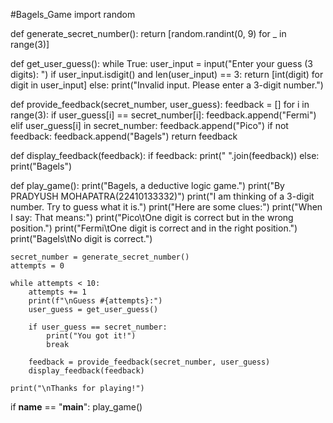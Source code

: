 #Bagels_Game
import random

def generate_secret_number():
    return [random.randint(0, 9) for _ in range(3)]

def get_user_guess():
    while True:
        user_input = input("Enter your guess (3 digits): ")
        if user_input.isdigit() and len(user_input) == 3:
            return [int(digit) for digit in user_input]
        else:
            print("Invalid input. Please enter a 3-digit number.")

def provide_feedback(secret_number, user_guess):
    feedback = []
    for i in range(3):
        if user_guess[i] == secret_number[i]:
            feedback.append("Fermi")
        elif user_guess[i] in secret_number:
            feedback.append("Pico")
    if not feedback:
        feedback.append("Bagels")
    return feedback

def display_feedback(feedback):
    if feedback:
        print(" ".join(feedback))
    else:
        print("Bagels")

def play_game():
    print("Bagels, a deductive logic game.")
    print("By PRADYUSH MOHAPATRA(22410133332)")
    print("I am thinking of a 3-digit number. Try to guess what it is.")
    print("Here are some clues:")
    print("When I say: That means:")
    print("Pico\tOne digit is correct but in the wrong position.")
    print("Fermi\tOne digit is correct and in the right position.")
    print("Bagels\tNo digit is correct.")

    secret_number = generate_secret_number()
    attempts = 0

    while attempts < 10:
        attempts += 1
        print(f"\nGuess #{attempts}:")
        user_guess = get_user_guess()

        if user_guess == secret_number:
            print("You got it!")
            break

        feedback = provide_feedback(secret_number, user_guess)
        display_feedback(feedback)

    print("\nThanks for playing!")

if __name__ == "__main__":
    play_game()
